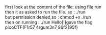 first look at the content of the file: using file run  
then it as asked to run the file. so : ./run  
but permission denied,so : chmod +x ./run  
then on running : ./run Hello[!]gave the flag  
picoCTF{F1r57_4rgum3n7_96f2195f}
